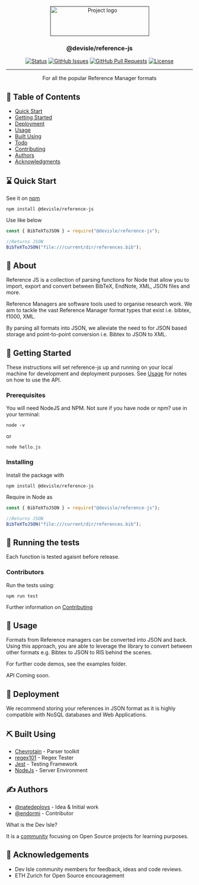 <p align="center">
  <br>
  <a href="" rel="noopener">
 <img width=267px height=80px src="https://i.imgur.com/K4zwgBt.png" alt="Project logo"></a>
</p>

<h3 align="center">@devisle/reference-js</h3>

<div align="center">

[![Status](https://img.shields.io/badge/status-development-important.svg)]()
[![GitHub Issues](https://img.shields.io/github/issues/devisle/reference-js)](https://github.com/devisle/reference-js/issues)
[![GitHub Pull Requests](https://img.shields.io/github/issues-pr/devisle/reference-js)](https://github.com/devisle/reference-js/pulls)
[![License](https://img.shields.io/badge/license-MIT-blue.svg)](/LICENSE)

</div>

---

<p align="center"> For all the popular Reference Manager formats
    <br> 
</p>

## 📝 Table of Contents

- [Quick Start](#quick)
- [Getting Started](#getting_started)
- [Deployment](#deployment)
- [Usage](#usage)
- [Built Using](#built_using)
- [Todo](TODO.md)
- [Contributing](CONTRIBUTING.md)
- [Authors](#authors)
- [Acknowledgments](#acknowledgement)

## ⌛️ Quick Start <a name = "quick"></a>

See it on [npm](https://www.npmjs.com/package/@devisle/reference-js)

```
npm install @devisle/reference-js
```

Use like below

```js
const { BibTeXToJSON } = require("@devisle/reference-js");

//Returns JSON
BibTeXToJSON("file:///current/dir/references.bib");
```

## 🧐 About <a name = "about"></a>

Reference JS is a collection of parsing functions for Node that allow you to import, export and convert between BibTeX, EndNote, XML, JSON files and more.

Reference Managers are software tools used to organise research work. We aim to tackle the vast Reference Manager format types that exist i.e. bibtex, f1000, XML. 

By parsing all formats into JSON, we alleviate the need to for JSON based storage and point-to-point conversion i.e. Bibtex to JSON to XML.

## 🏁 Getting Started <a name = "getting_started"></a>

These instructions will set reference-js up and running on your local machine for development and deployment purposes. See [Usage](#usage) for notes on how to use the API.

### Prerequisites

You will need NodeJS and NPM. Not sure if you have node or npm? use in your terminal:

```
node -v
```

or

```
node hello.js
```

### Installing

Install the package with

```
npm install @devisle/reference-js
```

Require in Node as

```js
const { BibTeXToJSON } = require("@devisle/reference-js");

//Returns JSON
BibTeXToJSON("file:///current/dir/references.bib");
```

## 🔧 Running the tests <a name = "tests"></a>

Each function is tested agaisnt before release.

### Contributors

Run the tests using:

```
npm run test
```

Further information on [Contributing](CONTRIBUTING.md)

## 🎈 Usage <a name="usage"></a>

Formats from Reference managers can be converted into JSON and back. Using this approach, you are able to leverage the library to convert between other formats e.g. Bibtex to JSON to RIS behind the scenes.

For further code demos, see the examples folder.

API Coming soon.

## 🚀 Deployment <a name = "deployment"></a>

We recommend storing your references in JSON format as it is highly compatible with NoSQL databases and Web Applications.

## ⛏️ Built Using <a name = "built_using"></a>

- [Chevrotain](https://sap.github.io/chevrotain/docs/) - Parser toolkit
- [regex101](https://regex101.com/) - Regex Tester
- [Jest](https://jestjs.io/) - Testing Framework
- [NodeJs](https://nodejs.org/en/) - Server Environment

## ✍️ Authors <a name = "authors"></a>

- [@natedeploys](https://github.com/Natedeploys) - Idea & Initial work
- [@endormi](https://github.com/endormi) - Contributor

What is the Dev Isle?

It is a [community](https://github.com/devisle) focusing on Open Source projects for learning purposes.

## 🎉 Acknowledgements <a name = "acknowledgement"></a>

- Dev Isle community members for feedback, ideas and code reviews.
- ETH Zurich for Open Source encouragement

